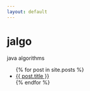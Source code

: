 ```yaml
---
layout: default
---
```

# jalgo
java algorithms

  <ul>
    {% for post in site.posts %}
      <li>
          <a href="{{ post.url }}">{{ post.title }}</a>
      </li>
     {% endfor %}
  </ul>
</div>
